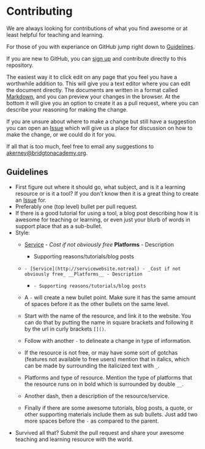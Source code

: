 # Contributing

We are always looking for contributions of what you find awesome or at least helpful for teaching and learning.

For those of you with experiance on GitHub jump right down to [Guidelines](#guidelines).

If you are new to GitHub, you can [sign up](https://github.com/join) and contribute directly to this repository.

The easiest way it to click edit on any page that you feel you have a worthwhile addition to. This will give you a text editor where you can edit the document directly. The documents are written in a format called [Markdown](https://help.github.com/articles/markdown-basics/), and you can preview your changes in the browser. At the bottom it will give you an option to create it as a pull request, where you can describe your reasoning for making the change.

If you are unsure about where to make a change but still have a suggestion you can open an [Issue](https://github.com/abkfenris/awesome-education/issues/new) which will give us a place for discussion on how to make the change, or we could do it for you.

If all that is too much, feel free to email any suggestions to akerney@bridgtonacademy.org.

## Guidelines
- First figure out where it should go, what subject, and is it a learning resource or is it a tool? If you don't know then it is a great thing to create an [Issue](https://github.com/abkfenris/awesome-education/issues/new) for.
- Preferably one (top level) bullet per pull request.
- If there is a good tutorial for using a tool, a blog post describing how it is awesome for teaching or learning, or even just your blurb of words in support place that as a sub-bullet.
- Style:
  - [Service](http://servicewebsite.notreal) - _Cost if not obviously free_ __Platforms__ - Description
    - Supporting reasons/tutorials/blog posts
  - `- [Service](http://servicewebsite.notreal) - _Cost if not obviously free_ __Platforms__ - Description`
    - `- Supporting reasons/tutorials/blog posts`

  - A `-` will create a new bullet point. Make sure it has the same amount of spaces before it as the other bullets on the same level.
  - Start with the name of the resource, and link it to the website. You can do that by putting the name in square brackets and following it by the url in curly brackets `[]()`.
  - Follow with another `-` to delineate a change in type of information.
  - If the resource is not free, or may have some sort of gotchas (features not available to free users) mention that in italics, which can be made by surrounding the italicized text with `_`.
  - Platforms and type of resource. Mention the type of platforms that the resource runs on in bold which is surrounded by double `__`.
  - Another dash, then a description of the resource/service.
  - Finally if there are some awesome tutorials, blog posts, a quote, or other supporting materials include them as sub bullets. Just add two more spaces before the `-` as compared to the parent.
- Survived all that? Submit the pull request and share your awesome teaching and learning resource with the world.
